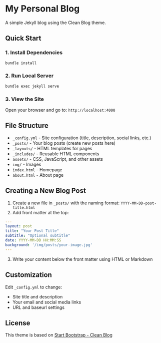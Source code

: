 # My Personal Blog

A simple Jekyll blog using the Clean Blog theme.

## Quick Start

### 1. Install Dependencies
```bash
bundle install
```

### 2. Run Local Server
```bash
bundle exec jekyll serve
```

### 3. View the Site
Open your browser and go to: `http://localhost:4000`

## File Structure

- `_config.yml` - Site configuration (title, description, social links, etc.)
- `_posts/` - Your blog posts (create new posts here)
- `_layouts/` - HTML templates for pages
- `_includes/` - Reusable HTML components
- `assets/` - CSS, JavaScript, and other assets
- `img/` - Images
- `index.html` - Homepage
- `about.html` - About page

## Creating a New Blog Post

1. Create a new file in `_posts/` with the naming format: `YYYY-MM-DD-post-title.html`
2. Add front matter at the top:

```yaml
---
layout: post
title: "Your Post Title"
subtitle: "Optional subtitle"
date: YYYY-MM-DD HH:MM:SS
background: '/img/posts/your-image.jpg'
---
```

3. Write your content below the front matter using HTML or Markdown

## Customization

Edit `_config.yml` to change:
- Site title and description
- Your email and social media links
- URL and baseurl settings

## License

This theme is based on [Start Bootstrap - Clean Blog](https://startbootstrap.com/themes/clean-blog-jekyll/)
